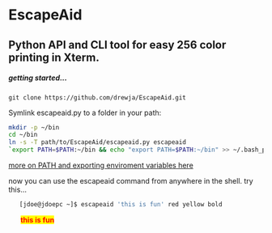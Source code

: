 EscapeAid
=========

## Python API and CLI tool for easy 256 color printing in Xterm.
##### getting started...
`git clone https://github.com/drewja/EscapeAid.git`  

Symlink escapeaid.py to a folder in your path: 
```bash
mkdir -p ~/bin
cd ~/bin
ln -s -T path/to/EscapeAid/escapeaid.py escapeaid
`export PATH=$PATH:~/bin && echo "export PATH=$PATH:~/bin" >> ~/.bash_profile` 
``` 
[more on PATH and exporting enviroment variables here](http://unix.stackexchange.com/questions/26047/how-to-correctly-add-a-path-to-path#answer-26059)


now you can use the escapeaid command from anywhere in the shell. try this...  
```bash
   [jdoe@jdoepc ~]$ escapeaid 'this is fun' red yellow bold
```
&nbsp;&nbsp;&nbsp;&nbsp;&nbsp;&nbsp;<b style="color:red;background-color: #FFFF00">this is fun</b>
